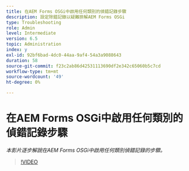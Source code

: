 ```yaml
---
title: 在AEM Forms OSGi中啟用任何類別的偵錯記錄步驟
description: 設定除錯記錄以疑難排解AEM Forms OSGi
type: Troubleshooting
role: Admin
level: Intermediate
version: 6.5
topic: Administration
index: y
exl-id: 92bf6bad-4dc0-44aa-9af4-54a3a9088643
duration: 58
source-git-commit: f23c2ab86d42531113690df2e342c65060b5c7cd
workflow-type: tm+mt
source-wordcount: '49'
ht-degree: 0%

---
```


# 在AEM Forms OSGi中啟用任何類別的偵錯記錄步驟

*本影片逐步解說在AEM Forms OSGi中啟用任何類別偵錯記錄的步驟。*

>[!VIDEO](https://video.tv.adobe.com/v/335521?quality=12&learn=on)
